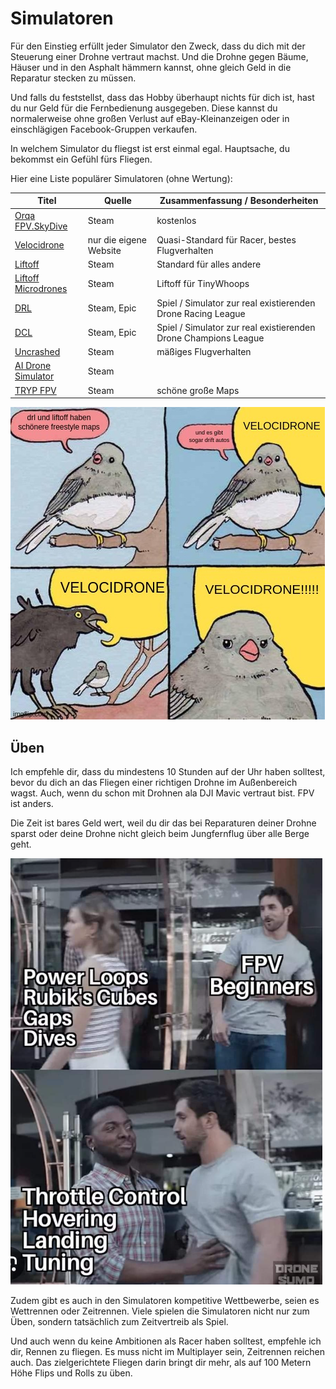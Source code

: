 # Simulatoren

Für den Einstieg erfüllt jeder Simulator den Zweck, dass du dich mit der Steuerung einer Drohne vertraut machst. Und die Drohne gegen Bäume, Häuser und in den Asphalt hämmern kannst, ohne gleich Geld in die Reparatur stecken zu müssen.

Und falls du feststellst, dass das Hobby überhaupt nichts für dich ist, hast du nur Geld für die Fernbedienung ausgegeben. Diese kannst du normalerweise ohne großen Verlust auf eBay-Kleinanzeigen oder in einschlägigen Facebook-Gruppen verkaufen.

In welchem Simulator du fliegst ist erst einmal egal. Hauptsache, du bekommst ein Gefühl fürs Fliegen.

Hier eine Liste populärer Simulatoren (ohne Wertung):

| Titel                                                                                       | Quelle                 | Zusammenfassung / Besonderheiten                                |
| ------------------------------------------------------------------------------------------- | ---------------------- | --------------------------------------------------------------- |
| [Orqa FPV.SkyDive](https://store.steampowered.com/app/1278060/Orqa_FPVSkyDive/)             | Steam                  | kostenlos                                                       |
| [Velocidrone](https://www.velocidrone.com/)                                                 | nur die eigene Website | Quasi-Standard für Racer, bestes Flugverhalten                  |
| [Liftoff](https://store.steampowered.com/app/410340/Liftoff_FPV_Drone_Racing/)              | Steam                  | Standard für alles andere                                       |
| [Liftoff Microdrones](https://store.steampowered.com/app/410340/Liftoff_FPV_Drone_Racing/)  | Steam                  | Liftoff für TinyWhoops                                          |
| [DRL](https://store.steampowered.com/app/641780/The_Drone_Racing_League_Simulator/)         | Steam, Epic            | Spiel / Simulator zur real existierenden Drone Racing League    |
| [DCL](https://store.steampowered.com/app/964570/DCL__The_Game/)                             | Steam, Epic            | Spiel / Simulator zur real existierenden Drone Champions League |
| [Uncrashed](https://store.steampowered.com/app/1682970/Uncrashed__FPV_Drone_Simulator/)     | Steam                  | mäßiges Flugverhalten                                           |
| [AI Drone Simulator](https://store.steampowered.com/app/1608560/AI_Drone_Simulator/)        | Steam                  |                                                                 |
| [TRYP FPV](https://store.steampowered.com/app/1881200/TRYP_FPV__The_Drone_Racer_Simulator/) | Steam                  | schöne große Maps                                               |

![VELOCIDRONE!!!](/img/memes/velocidrone_krah.png)

## Üben

Ich empfehle dir, dass du mindestens 10 Stunden auf der Uhr haben solltest, bevor du dich an das Fliegen einer richtigen Drohne im Außenbereich wagst. Auch, wenn du schon mit Drohnen ala DJI Mavic vertraut bist. FPV ist anders.

Die Zeit ist bares Geld wert, weil du dir das bei Reparaturen deiner Drohne sparst oder deine Drohne nicht gleich beim Jungfernflug über alle Berge geht.

![Üben](/img/memes/getting_started.png)

Zudem gibt es auch in den Simulatoren kompetitive Wettbewerbe, seien es Wettrennen oder Zeitrennen. Viele spielen die Simulatoren nicht nur zum Üben, sondern tatsächlich zum Zeitvertreib als Spiel.

Und auch wenn du keine Ambitionen als Racer haben solltest, empfehle ich dir, Rennen zu fliegen. Es muss nicht im Multiplayer sein, Zeitrennen reichen auch. Das zielgerichtete Fliegen darin bringt dir mehr, als auf 100 Metern Höhe Flips und Rolls zu üben.
